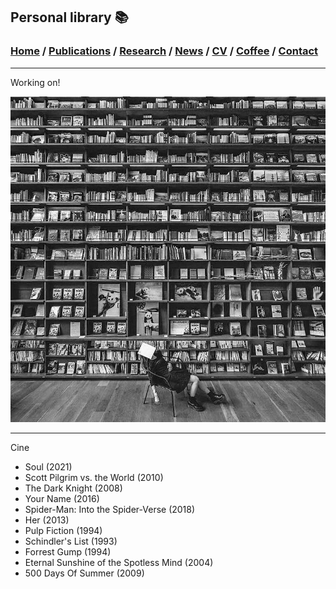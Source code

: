 
## Personal library 📚

###  [Home](/index) / [Publications](/publications) / [Research](/research) / [News](/news) / [CV](/brief_cv) / [Coffee](/coffee) / [Contact](/contact)

---

Working on!

![ ](/images/lib.jpeg)

---
Cine

* Soul (2021)
* Scott Pilgrim vs. the World (2010)
* The Dark Knight (2008)
* Your Name (2016)
* Spider-Man: Into the Spider-Verse (2018)
* Her (2013)
* Pulp Fiction (1994)
* Schindler's List (1993)
* Forrest Gump (1994)
* Eternal Sunshine of the Spotless Mind (2004)
* 500 Days Of Summer (2009)
